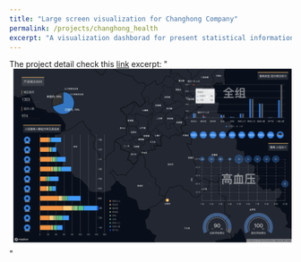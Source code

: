 ```yaml
---
title: "Large screen visualization for Changhong Company"
permalink: /projects/changhong_health
excerpt: "A visualization dashborad for present statistical information in large screen.<img src='/images/changhong_teaser.png width='600px''>"
---
```


The project detail check this [link](https://github.com/HongyuJiang/changhong_healthcare)
excerpt: "<img src='/images/changhong_teaser.png'>"